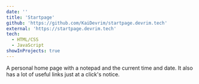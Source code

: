 ```yaml
---
date: ''
title: 'Startpage'
github: 'https://github.com/KaiDevrim/startpage.devrim.tech'
external: 'https://startpage.devrim.tech'
tech:
  - HTML/CSS
  - JavaScript
showInProjects: true
---
```


A personal home page with a notepad and the current time and date. It also has a lot of useful links just at a click's notice.
